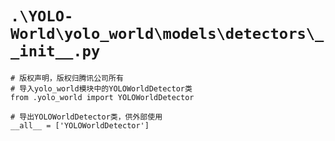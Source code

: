 # `.\YOLO-World\yolo_world\models\detectors\__init__.py`

```
# 版权声明，版权归腾讯公司所有
# 导入yolo_world模块中的YOLOWorldDetector类
from .yolo_world import YOLOWorldDetector

# 导出YOLOWorldDetector类，供外部使用
__all__ = ['YOLOWorldDetector']
```